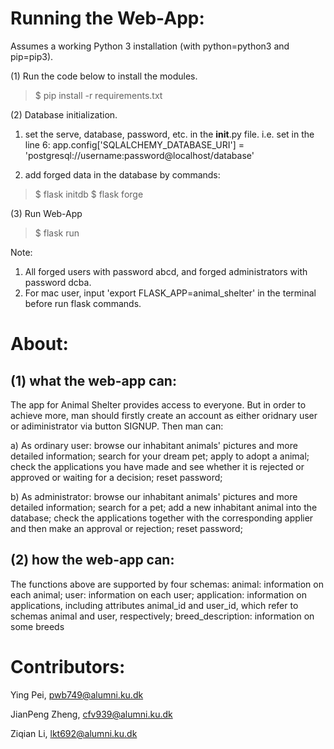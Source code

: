 # Running the Web-App:

Assumes a working Python 3 installation (with python=python3 and pip=pip3).

(1) Run the code below to install the modules.

>$ pip install -r requirements.txt

(2) Database initialization.

1. set the serve, database, password, etc. in the __init__.py file.
    i.e. set in the line 6: app.config['SQLALCHEMY_DATABASE_URI'] = 'postgresql://username:password@localhost/database' 

2. add forged data in the database by commands:

>$ flask initdb
>$ flask forge

(3) Run Web-App

>$ flask run

Note: 
1. All forged users with password abcd, and forged administrators with password dcba.
2. For mac user, input 'export FLASK_APP=animal_shelter' in the terminal before run flask commands.



# About:
 ## (1) what the web-app can:
 The app for Animal Shelter provides access to everyone. But in order to achieve more, man should firstly create an account as either oridnary user or adiministrator via button SIGNUP. Then man can:

 a) As ordinary user:
 browse our inhabitant animals' pictures and more detailed information;
 search for your dream pet;
 apply to adopt a animal;
 check the applications you have made and see whether it is rejected or approved or waiting for a decision; 
 reset password;

 b) As administrator:
 browse our inhabitant animals' pictures and more detailed information;
 search for a pet;
 add a new inhabitant animal into the database;
 check the applications together with the corresponding applier and then make an approval or rejection; 
 reset password;

 ## (2) how the web-app can:
 The functions above are supported by four schemas:
animal: information on each animal;
user: information on each user;
application: information on applications, including attributes
             animal_id and user_id, which refer to schemas animal and user, respectively;
breed_description: information on some breeds


# Contributors:

Ying Pei, pwb749@alumni.ku.dk

JianPeng Zheng, cfv939@alumni.ku.dk

Ziqian Li, lkt692@alumni.ku.dk
